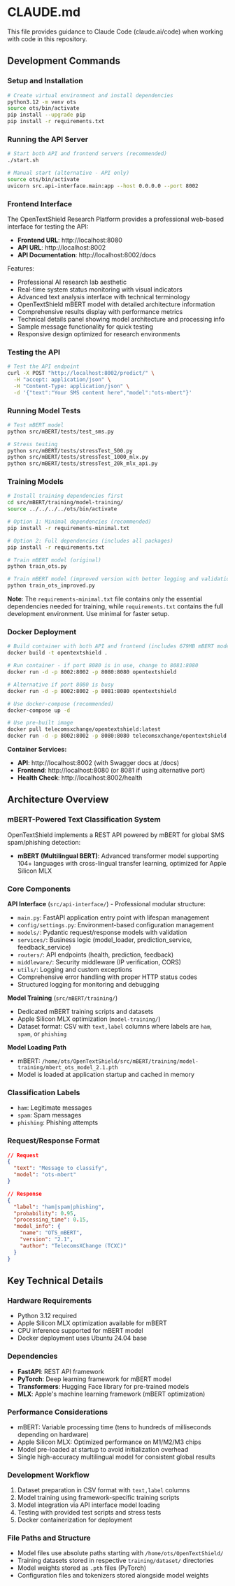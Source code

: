 # CLAUDE.md

This file provides guidance to Claude Code (claude.ai/code) when working with code in this repository.

## Development Commands

### Setup and Installation
```bash
# Create virtual environment and install dependencies
python3.12 -m venv ots
source ots/bin/activate
pip install --upgrade pip
pip install -r requirements.txt
```

### Running the API Server
```bash
# Start both API and frontend servers (recommended)
./start.sh

# Manual start (alternative - API only)
source ots/bin/activate
uvicorn src.api-interface.main:app --host 0.0.0.0 --port 8002
```

### Frontend Interface
The OpenTextShield Research Platform provides a professional web-based interface for testing the API:
- **Frontend URL**: http://localhost:8080
- **API URL**: http://localhost:8002
- **API Documentation**: http://localhost:8002/docs

Features:
- Professional AI research lab aesthetic
- Real-time system status monitoring with visual indicators
- Advanced text analysis interface with technical terminology
- OpenTextShield mBERT model with detailed architecture information
- Comprehensive results display with performance metrics
- Technical details panel showing model architecture and processing info
- Sample message functionality for quick testing
- Responsive design optimized for research environments

### Testing the API
```bash
# Test the API endpoint
curl -X POST "http://localhost:8002/predict/" \
  -H "accept: application/json" \
  -H "Content-Type: application/json" \
  -d '{"text":"Your SMS content here","model":"ots-mbert"}'
```

### Running Model Tests
```bash
# Test mBERT model
python src/mBERT/tests/test_sms.py

# Stress testing
python src/mBERT/tests/stressTest_500.py
python src/mBERT/tests/stressTest_1000_mlx.py
python src/mBERT/tests/stressTest_20k_mlx_api.py
```

### Training Models
```bash
# Install training dependencies first
cd src/mBERT/training/model-training/
source ../../../../ots/bin/activate

# Option 1: Minimal dependencies (recommended)
pip install -r requirements-minimal.txt

# Option 2: Full dependencies (includes all packages)
pip install -r requirements.txt

# Train mBERT model (original)
python train_ots.py

# Train mBERT model (improved version with better logging and validation)
python train_ots_improved.py
```

**Note**: The `requirements-minimal.txt` file contains only the essential dependencies needed for training, while `requirements.txt` contains the full development environment. Use minimal for faster setup.

### Docker Deployment
```bash
# Build container with both API and frontend (includes 679MB mBERT model)
docker build -t opentextshield .

# Run container - if port 8080 is in use, change to 8081:8080
docker run -d -p 8002:8002 -p 8080:8080 opentextshield

# Alternative if port 8080 is busy
docker run -d -p 8002:8002 -p 8081:8080 opentextshield

# Use docker-compose (recommended)
docker-compose up -d

# Use pre-built image
docker pull telecomsxchange/opentextshield:latest
docker run -d -p 8002:8002 -p 8080:8080 telecomsxchange/opentextshield:latest
```

**Container Services:**
- **API**: http://localhost:8002 (with Swagger docs at /docs)
- **Frontend**: http://localhost:8080 (or 8081 if using alternative port)
- **Health Check**: http://localhost:8002/health

## Architecture Overview

### mBERT-Powered Text Classification System
OpenTextShield implements a REST API powered by mBERT for global SMS spam/phishing detection:

- **mBERT (Multilingual BERT)**: Advanced transformer model supporting 104+ languages with cross-lingual transfer learning, optimized for Apple Silicon MLX

### Core Components

**API Interface** (`src/api-interface/`) - Professional modular structure:
- `main.py`: FastAPI application entry point with lifespan management
- `config/settings.py`: Environment-based configuration management
- `models/`: Pydantic request/response models with validation
- `services/`: Business logic (model_loader, prediction_service, feedback_service)
- `routers/`: API endpoints (health, prediction, feedback)
- `middleware/`: Security middleware (IP verification, CORS)
- `utils/`: Logging and custom exceptions
- Comprehensive error handling with proper HTTP status codes
- Structured logging for monitoring and debugging

**Model Training** (`src/mBERT/training/`)
- Dedicated mBERT training scripts and datasets
- Apple Silicon MLX optimization (`model-training/`)
- Dataset format: CSV with `text,label` columns where labels are `ham`, `spam`, or `phishing`

**Model Loading Path**
- mBERT: `/home/ots/OpenTextShield/src/mBERT/training/model-training/mbert_ots_model_2.1.pth`
- Model is loaded at application startup and cached in memory

### Classification Labels
- `ham`: Legitimate messages
- `spam`: Spam messages
- `phishing`: Phishing attempts

### Request/Response Format
```json
// Request
{
  "text": "Message to classify",
  "model": "ots-mbert"
}

// Response
{
  "label": "ham|spam|phishing",
  "probability": 0.95,
  "processing_time": 0.15,
  "model_info": {
    "name": "OTS_mBERT",
    "version": "2.1",
    "author": "TelecomsXChange (TCXC)"
  }
}
```

## Key Technical Details

### Hardware Requirements
- Python 3.12 required
- Apple Silicon MLX optimization available for mBERT
- CPU inference supported for mBERT model
- Docker deployment uses Ubuntu 24.04 base

### Dependencies
- **FastAPI**: REST API framework
- **PyTorch**: Deep learning framework for mBERT model
- **Transformers**: Hugging Face library for pre-trained models
- **MLX**: Apple's machine learning framework (mBERT optimization)

### Performance Considerations
- mBERT: Variable processing time (tens to hundreds of milliseconds depending on hardware)
- Apple Silicon MLX: Optimized performance on M1/M2/M3 chips
- Model pre-loaded at startup to avoid initialization overhead
- Single high-accuracy multilingual model for consistent global results

### Development Workflow
1. Dataset preparation in CSV format with `text,label` columns
2. Model training using framework-specific training scripts
3. Model integration via API interface model loading
4. Testing with provided test scripts and stress tests
5. Docker containerization for deployment

### File Paths and Structure
- Model files use absolute paths starting with `/home/ots/OpenTextShield/`
- Training datasets stored in respective `training/dataset/` directories
- Model weights stored as `.pth` files (PyTorch)
- Configuration files and tokenizers stored alongside model weights